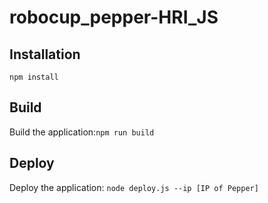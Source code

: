 # robocup_pepper-HRI_JS

## Installation

`npm install`

## Build

Build the application:`npm run build`

## Deploy

Deploy the application: `node deploy.js --ip [IP of Pepper]`
